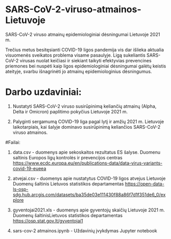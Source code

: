 # SARS-CoV-2-viruso-atmainos-Lietuvoje
SARS-CoV-2 viruso atmainų epidemiologiniai dėsningumai Lietuvoje 2021 m.

Trečius metus besitęsianti COVID-19 ligos pandemija vis dar išlieka aktualia visuomenės sveikatos problema visame pasaulyje. 
Ligą sukeliantis SARS-CoV-2 virusas nuolat keičiasi ir siekiant taikyti efektyvias prevencines priemones bei nuspėti kaip ligos 
epidemiologiniai dėsningumai galėtų keistis ateityje, svarbu išnagrinėti jo atmainų epidemiologinius dėsningumus.

# Darbo uzdaviniai:

1. Nustatyti SARS-CoV-2 viruso susirūpinimą keliančių atmainų (Alpha, Delta ir Omicron) paplitimo pokyčius Lietuvoje 2021 m.

2. Palyginti sergamumą COVID-19 liga pagal lytį ir amžių 2021 m. Lietuvoje laikotarpiais, kai šalyje dominavo  susirūpinimą keliančios
SARS-CoV-2 viruso atmainos.

#Failai:
1. data.csv - duomenys apie sekoskaitos rezultatus ES šalyse. 
Duomenu saltinis Europos ligų kontrolės ir prevencijos centras https://www.ecdc.europa.eu/en/publications-data/data-virus-variants-covid-19-eueea

2. atvejai.csv - duomenys apie nustatytus COVID-19 ligos atvejus Lietuvoje
Duomenų šaltinis Lietuvos statistikos departamentas https://open-data-ls-osp-sdg.hub.arcgis.com/datasets/ba35de03e111430f88a86f7d1f351de6_0/explore

3. gyventojai2021.xls - duomenys apie gyventojų skaičių Lietuvoje 2021 m.
Duomenų šaltinisLietuvos statistikos departamentas https://osp.stat.gov.lt/gyventojai1

4. sars-cov-2 atmainos.ipynb - Uždavinių įvykdymas Jupyter notebook
